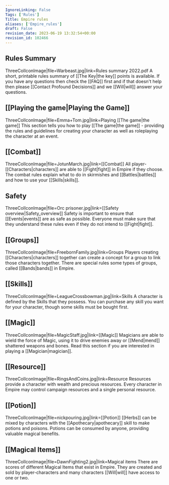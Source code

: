 ```yaml
---
IgnoreLinking: False
Tags: ['Rules']
Title: Empire rules
aliases: ['Empire_rules']
draft: False
revision_date: 2023-06-19 13:32:54+00:00
revision_id: 102466
---
```


## Rules Summary
ThreeColIconImage|file=Warbeast.jpg|link=Rules summary 2022.pdf
A short, printable rules summary of [[The Key|the key]] points is available. If you have any questions then check the [[FAQ]] first and if that doesn't help then please [[Contact Profound Decisions]] and we [[Will|will]] answer your questions.
## [[Playing the game|Playing the Game]]
ThreeColIconImage|file=Emma+Tom.jpg|link=Playing [[The game|the game]]
This section tells you how to play [[The game|the game]] - providing the rules and guidelines for creating your character as well as roleplaying the character at an event. 
## [[Combat]]
ThreeColIconImage|file=JotunMarch.jpg|link=[[Combat]]
All player-[[Characters|characters]] are able to [[Fight|fight]] in Empire if they choose. The combat rules explain what to do in skirmishes and [[Battles|battles]] and how to use your [[Skills|skills]].
## Safety
ThreeColIconImage|file=Orc prisoner.jpg|link=[[Safety overview|Safety_overview]]
Safety is important to ensure that [[Events|events]] are as safe as possible. Everyone must make sure that they understand these rules even if they do not intend to [[Fight|fight]].
## [[Groups]]
ThreeColIconImage|file=FreebornFamily.jpg|link=Groups
Players creating [[Characters|characters]] together can create a concept for a group to link those characters together. There are special rules some types of groups, called [[Bands|bands]] in Empire.
## [[Skills]]
ThreeColIconImage|file=LeagueCrossbowman.jpg|link=Skills
A character is defined by the Skills that they possess. You can purchase any skill you want for your character, though some skills must be bought first.
## [[Magic]]
ThreeColIconImage|file=MagicStaff.jpg|link=[[Magic]]
Magicians are able to wield the force of Magic, using it to drive enemies away or [[Mend|mend]] shattered weapons and bones. Read this section if you are interested in playing a [[Magician|magician]].
## [[Resource]]
ThreeColIconImage|file=RingsAndCoins.jpg|link=Resource
Resources provide a character with wealth and precious resources. Every character in Empire may control campaign resources and a single personal resource.
## [[Potion]]
ThreeColIconImage|file=nickpouring.jpg|link=[[Potion]]
[[Herbs]] can be mixed by characters with the [[Apothecary|apothecary]] skill to make potions and poisons. Potions can be consumed by anyone, providing valuable magical benefits.
## [[Magical Items]]
ThreeColIconImage|file=DawnFighting2.jpg|link=Magical items
There are scores of different Magical Items that exist in Empire. They are created and sold by player-characters and many characters [[Will|will]] have access to one or two.